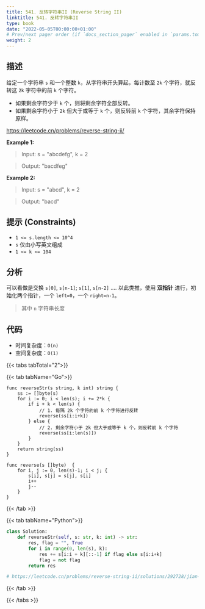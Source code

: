 ```yaml
---
title: 541. 反转字符串II (Reverse String II)
linktitle: 541. 反转字符串II
type: book
date: "2022-05-05T00:00:00+01:00"
# Prev/next pager order (if `docs_section_pager` enabled in `params.toml`)
weight: 2
---
```


## 描述

给定一个字符串 `s` 和一个整数 `k`，从字符串开头算起，每计数至 `2k` 个字符，就反转这 `2k` 字符中的前 `k` 个字符。

- 如果剩余字符少于 `k` 个，则将剩余字符全部反转。
- 如果剩余字符小于 `2k` 但大于或等于 `k` 个，则反转前 `k` 个字符，其余字符保持原样。

https://leetcode.cn/problems/reverse-string-ii/

**Example 1:**

> Input: s = "abcdefg", k = 2

> Output: "bacdfeg"

**Example 2:**

> Input: s = "abcd", k = 2

> Output: "bacd"

## 提示 (Constraints)

- `1 <= s.length <= 10^4`
- `s` 仅由小写英文组成
- `1 <= k <= 104`

## 分析

可以看做是交换 `s[0]`, `s[n-1]`; `s[1]`, `s[n-2]` .... 以此类推，使用 **双指针** 进行，初始化两个指针，一个 `left=0`，一个 `right=n-1`。

> 其中 `n` 字符串长度

## 代码

- 时间复杂度：`O(n)`
- 空间复杂度：`O(1)`

{{< tabs tabTotal="2">}}

{{< tab tabName="Go">}}

```golang
func reverseStr(s string, k int) string {
    ss := []byte(s)
    for i := 0; i < len(s); i += 2*k {
        if i + k < len(s) {
            // 1. 每隔 2k 个字符的前 k 个字符进行反转
            reverse(ss[i:i+k])
        } else {
            // 2. 剩余字符小于 2k 但大于或等于 k 个，则反转前 k 个字符
            reverse(ss[i:len(s)])
        }
    }
    return string(ss)
}

func reverse(s []byte)  {
    for i, j := 0, len(s)-1; i < j; {
        s[i], s[j] = s[j], s[i]
        i++
        j--
    }
}
```

{{< /tab >}}

{{< tab tabName="Python">}}

```py
class Solution:
    def reverseStr(self, s: str, k: int) -> str:
        res, flag = "", True
        for i in range(0, len(s), k):
            res += s[i:i + k][::-1] if flag else s[i:i+k]
            flag = not flag
        return res

# https://leetcode.cn/problems/reverse-string-ii/solutions/292728/jian-duan-yi-li-jie-by-powcai/
```

{{< /tab >}}

{{< /tabs >}}
